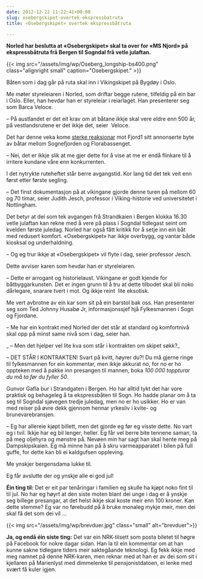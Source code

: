 ```yaml
---
date: 2012-12-22 11:22:41+00:00
slug: osebergskipet-overtek-ekspressbatruta
title: «Osebergskipet» overtek ekspressbåtruta

---
```


**Norled har beslutta at «Osebergskipet» skal ta over for «MS Njord» på ekspressbåtruta frå Bergen til Sogndal frå vetle julaftan.**

{{< img src="/assets/img/wp/Oseberg_longship-bs400.png" class="alignright small" caption="Osebergskipet." >}}

<!--more-->

Båten som i dag går på ruta skal inn i Vikingskipet på Bygdøy i Oslo.

Me møter styreleiaren i Norled, som driftar begge rutene, tilfeldig på ein bar i Oslo. Eller, han hevdar han er styreleiar i reiarlaget. Han presenterer seg som Barca Veloce.

– På austlandet er det eit krav om at båtane ikkje skal vere eldre enn 500 år, på vestlandsrutene er det ikkje det, seier  Veloce.

Det har denne veka kome [sterke reaksjonar](http://www.nrk.no/nyheter/distrikt/nrk_sogn_og_fjordane/1.10846902) mot Fjord1 sitt annonserte byte av båtar mellom Sognefjorden og Florabassenget.

– Nei, det er ikkje slik at me gjer dette for å vise at me er endå flinkare til å irritere kundane våre enn konkurrenten.

I det nytrykte ruteheftet står berre avgangstid. Kor lang tid det tek veit enn først etter første segling.

– Det finst dokumentasjon på at vikingane gjorde denne turen på mellom 60 og 70 timar, seier Judith Jesch, professor i Viking-historie ved universitetet i Nottingham.

Det betyr at dei som tek avgangen frå Strandkaien i Bergen klokka 16.30 vetle julaftan kan rekne med å vere på plass i Sogndal tidlegast seint om kvelden første juledag. Norled har også fått kritikk for å setje inn ein båt med redusert komfort. «Osebergskipet» har ikkje overbygg, og vantar både kiosksal og underhaldning.

– Og eg trur ikkje at «Osebergskipet» vil flyte i dag, seier professor Jesch.

Dette avviser karen som hevdar han er styreleiaren.

– Dette er arrogant og historielaust. Vikingane er godt kjende for båtbyggarkunsten. Det er ingen grunn til å tru at dette tilbodet skal bli noko dårlegare, snarare tvert i mot. Og ikkje reint  lite eksotisk.

Me vert avbrotne av ein kar som sit på ein barstol bak oss. Han presenterer seg som Ted Johnny Husabø Jr, informasjonssjef hjå Fylkesmannen i Sogn og Fjordane.

– Me har ein kontrakt med Norled der det står at standard og komfortnivå skal opp på minst same nivå som i dag, seier han.

_ – Men det hjelper vel lite kva som står i kontrakten om skipet søkk?_

_–_ DET STÅR I KONTRAKTEN! Svart på kvitt, høyrer du?! Du må gjerne ringe til fylkesmannen for ein kommentar, men ikkje akkurat no, for no er ho oppteken med å pakke inn presangen til mannen, boka _100 000 toppturar du må ta før du fyller 50_.

Gunvor Gafla bur i Strandgaten i Bergen. Ho har alltid tykt det har vore praktisk og behageleg å ta ekspressbåten til Sogn. Ho hadde planar om å ta seg til Sogndal sjøvegen tredje juledag, men no er ho usikker. Ho er van med reiser på øvre dekk gjennom hennar yrkesliv i kvite- og brunevarebransjen.

– Eg har allereie kjøpt billett, men det gjorde eg før eg visste dette. No vart eg i tvil. Ikkje har eg bil lenger, heller. Eg får vel berre bite tennene saman, ta på meg oljehyra og mønstre på. Nevøen min har sagt han skal hente meg på Dampskipskaien. Eg må minne han på å skru varmeapparatet i bilen på full guffe, for dette kan bli ei kaldgufsen oppleving.

Me ynskjer bergensdama lukke til.

Eg får avslutte der og ynskje alle ei god jul!

**Éin ting til:** Det er eit par tenåringar i familien eg skulle ha kjøpt noko fint til til jul. No har eg høyrt at den siste moten blant dei unge i dag er å ynskje seg billege presangar, at det helst ikkje skal koste meir enn 100 kroner. Kan dette stemme? Eg var no førebudd på å bruke monaleg mykje meir, men dei skal få det som dei vil ...


{{< img src="/assets/img/wp/brevduer.jpg" class="small" alt="brevduer">}}

**Ja, og endå éin siste ting:** Det var ein NRK-tilsett som posta biletet til høgre på Facebook for nokre dagar sidan. Han la til ein kommentar om at han kunne sakne tidlegare tiders meir saktegåande teknologi. Eg fekk ikkje med meg namnet på denne NRK-karen, men reknar med at han er av dei som sit i kjellaren på Marienlyst med dimmelenke til pensjonistdatoen, ei lenke med svært få kuler igjen.


